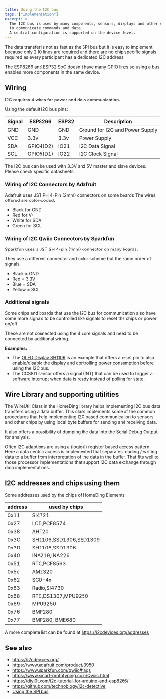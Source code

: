 ```yaml
---
title: Using the I2C bus
tags: ["Implementation"]
excerpt: >
  The I2C bus is used by many components, sensors, displays and other chips
  to communicate commands and data.
  A central configuration is supported on the device level.
---
```


The data transfer is not as fast as the SPI bus but it is easy to implement
because only 2 IO lines are required and there are no chip specific signals
required as every participant has a dedicated I2C address.

The ESP8266 and ESP32 SoC doesn't have many GPIO lines so using a bus enables more components in the same device.

## Wiring

I2C requires 4 wires for power and data communication.

Using the default I2C bus pins:

| Signal                               | ESP8266   | ESP32 | Description                     |
| ------------------------------------ | --------- | ----- | ------------------------------- |
| <span class="gpio black">GND</span>  | GND       | GND   | Ground for I2C and Power Supply |
| <span class="gpio red">VCC</span>    | 3.3v      | 3.3v  | Power Supply                    |
| <span class="gpio blue">SDA</span>   | GPIO4(D2) | IO21  | I2C Data Signal                 |
| <span class="gpio yellow">SCL</span> | GPIO5(D1) | IO22  | I2C Clock Signal                |

The I2C bus can be used with 3.3V and 5V master and slave devices. Please check specific datasheets.


### Wiring of I2C Connectors by Adafruit

Adafruit uses JST PH 4-Pin (2mm) connectors on some boards
The wires offered are color-coded:

* Black for GND
* Red for V+
* White for SDA
* Green for SCL


### Wiring of I2C Qwiic Connectors by Sparkfun

Sparkfun uses a JST SH 4-pin (1mm) connector on many boards.

They use a different connector and color scheme but the same order of signals.

* Black = GND
* Red = 3.3V
* Blue = SDA
* Yellow = SCL


### Additional signals

Some chips and boards that use the I2C bus for communication also have some more signals to be controlled
like signals to reset the chips or power on/off.

These are not connected using the 4 core signals and need to be connected by additional wiring.

**Examples:**

* The [OLED Display SH1106](/elements/display/sh1106.md) is an example that offers a reset pin
  to also enable/disable the display and controlling power consumption before using the I2C bus.
* The CCS811 sensor offers a signal (INT) that can be used to trigger a software interrupt
  when data is ready instead of polling for state.


## Wire Library and supporting utilities

The WireUtil Class in the HomeDing library helps implementing I2C bus data transfers using a data buffer.  This class
implements some of the common procedures that help implementing I2C based communication to sensors and other chips by
using local byte buffers for sending and receiving data.

It also offers a possibility of dumping the data into the Serial Debug Output for analysis.

Often I2C adaptions are using a (logical) register based access pattern.  Here a data centric access is implemented that
separates reading / writing data to a buffer from interpretation of the data in the buffer.  That fits well to those
processor implementations that support I2C data exchange through dma implementations.


## I2C addresses and chips using them

Some addresses used by the chips of HomeDing Elements:

| address | used by chips          |
| ------- | ---------------------- |
| 0x11    | SI4721                 |
| 0x27    | LCD,PCF8574            |
| 0x38    | AHT20                  |
| 0x3C    | SH1106,SSD1306,SSD1309 |
| 0x3D    | SH1106,SSD1306         |
| 0x40    | INA219,INA226          |
| 0x51    | RTC,PCF8563            |
| 0x5c    | AM2320                 |
| 0x62    | SCD-4x                 |
| 0x63    | Radio,SI4730           |
| 0x68    | RTC,DS1307,MPU9250     |
| 0x69    | MPU9250                |
| 0x76    | BMP280                 |
| 0x77    | BMP280, BME680         |

A more complete list can be found at <https://i2cdevices.org/addresses>


## See also

* <https://i2cdevices.org/>
* <https://www.adafruit.com/product/3950>
* <https://www.sparkfun.com/qwiic#faqs>
* <https://www.smart-prototyping.com/Qwiic.html>
* <https://diyi0t.com/i2c-tutorial-for-arduino-and-esp8266/>
* <https://github.com/technoblogy/i2c-detective>
* [Using the SPI bus](/dev/spi.md)
